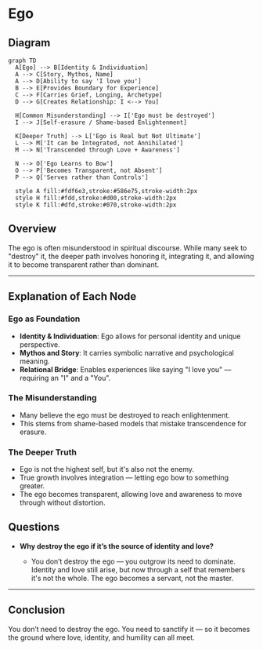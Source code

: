 # Ego

## Diagram

```mermaid
graph TD
  A[Ego] --> B[Identity & Individuation]
  A --> C[Story, Mythos, Name]
  A --> D[Ability to say 'I love you']
  B --> E[Provides Boundary for Experience]
  C --> F[Carries Grief, Longing, Archetype]
  D --> G[Creates Relationship: I <--> You]

  H[Common Misunderstanding] --> I['Ego must be destroyed']
  I --> J[Self-erasure / Shame-based Enlightenment]

  K[Deeper Truth] --> L['Ego is Real but Not Ultimate']
  L --> M['It can be Integrated, not Annihilated']
  M --> N['Transcended through Love + Awareness']

  N --> O['Ego Learns to Bow']
  O --> P['Becomes Transparent, not Absent']
  P --> Q['Serves rather than Controls']

  style A fill:#fdf6e3,stroke:#586e75,stroke-width:2px
  style H fill:#fdd,stroke:#d00,stroke-width:2px
  style K fill:#dfd,stroke:#070,stroke-width:2px
```

## Overview

The ego is often misunderstood in spiritual discourse. While many seek to "destroy" it, the deeper path involves honoring it, integrating it, and allowing it to become transparent rather than dominant.

---

## Explanation of Each Node

### Ego as Foundation

* **Identity & Individuation**: Ego allows for personal identity and unique perspective.
* **Mythos and Story**: It carries symbolic narrative and psychological meaning.
* **Relational Bridge**: Enables experiences like saying "I love you" — requiring an "I" and a "You".

### The Misunderstanding

* Many believe the ego must be destroyed to reach enlightenment.
* This stems from shame-based models that mistake transcendence for erasure.

### The Deeper Truth

* Ego is not the highest self, but it's also not the enemy.
* True growth involves integration — letting ego bow to something greater.
* The ego becomes transparent, allowing love and awareness to move through without distortion.

## Questions

- **Why destroy the ego if it’s the source of identity and love?**

    - You don’t destroy the ego — you outgrow its need to dominate. Identity and love still arise, but now through a self that remembers it's not the whole. The ego becomes a servant, not the master.

---

## Conclusion

You don’t need to destroy the ego.
You need to sanctify it — so it becomes the ground where love, identity, and humility can all meet.
